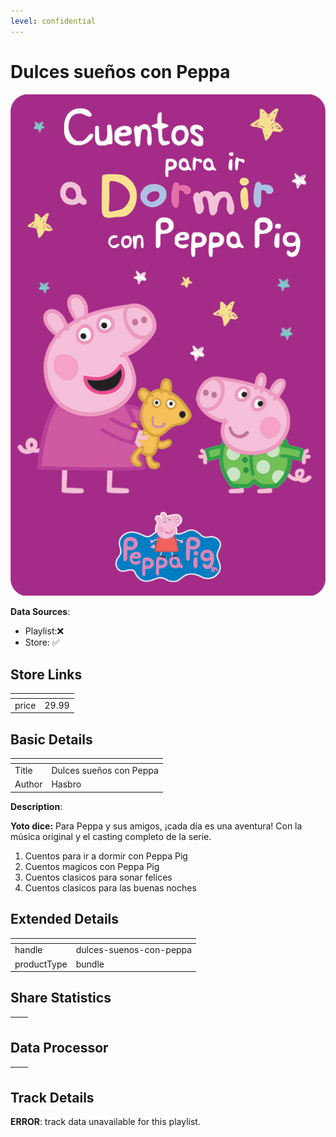 ```yaml
---
level: confidential
---
```

# Dulces sueños con Peppa

![card_[jdGgU].png](../../img/cards/card_[jdGgU].png)

**Data Sources**: 

- Playlist:❌
- Store: ✅


## Store Links

| <!-- --> | <!-- --> |
| - | - |
| price | 29.99 |


## Basic Details

| <!-- --> | <!-- --> |
| - | - |
| Title | Dulces sueños con Peppa |
| Author | Hasbro |

**Description**:

**Yoto dice:** Para Peppa y sus amigos, ¡cada día es una aventura! Con la música original y el casting completo de la serie.

1.  Cuentos para ir a dormir con Peppa Pig
2.  Cuentos magicos con Peppa Pig
3.  Cuentos clasicos para sonar felices
4.  Cuentos clasicos para las buenas noches


## Extended Details

| <!-- --> | <!-- --> |
| - | - |
| handle | dulces-suenos-con-peppa |
| productType | bundle |


## Share Statistics

| <!-- --> | <!-- --> |
| - | - |


## Data Processor

| <!-- --> | <!-- --> |
| - | - |


## Track Details

**ERROR**: track data unavailable for this playlist.
